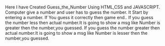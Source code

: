 Here I have Created Guess_the_Number Using HTML,CSS and JAVASCRIPT.
Computer give a number and user has to guess the number.
It Start by entering a number.
If You guess it correctly then game end..
If you guess the number less then actual number.It is going to show a msg like Number is greater then the number,you guessed.
If you guess the number greater then actual number.It is going to show a msg like Number is lesser then the number,you guessed.
